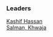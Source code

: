 ### Leaders

[Kashif Hassan](mailto:kashif.hassan@owasp.org) 
<br/>
[Salman, Khwaja](mailto:Salman.Khwaja@owasp.org)
